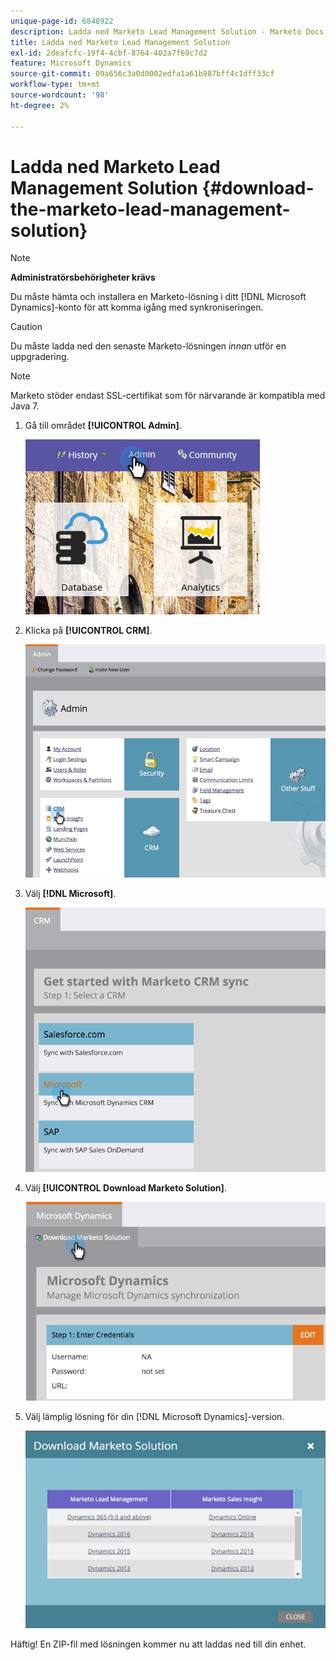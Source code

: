 ```yaml
---
unique-page-id: 6848922
description: Ladda ned Marketo Lead Management Solution - Marketo Docs - produktdokumentation
title: Ladda ned Marketo Lead Management Solution
exl-id: 2deafcfc-19f4-4cbf-8764-402a7f69c7d2
feature: Microsoft Dynamics
source-git-commit: 09a656c3a0d0002edfa1a61b987bff4c1dff33cf
workflow-type: tm+mt
source-wordcount: '98'
ht-degree: 2%

---
```


# Ladda ned Marketo Lead Management Solution {#download-the-marketo-lead-management-solution}

>[!NOTE]
>
>**Administratörsbehörigheter krävs**

Du måste hämta och installera en Marketo-lösning i ditt [!DNL Microsoft Dynamics]-konto för att komma igång med synkroniseringen.

>[!CAUTION]
>
>Du måste ladda ned den senaste Marketo-lösningen _innan_ utför en uppgradering.

>[!NOTE]
>
>Marketo stöder endast SSL-certifikat som för närvarande är kompatibla med Java 7.

1. Gå till området **[!UICONTROL Admin]**.

   ![](assets/download-the-marketo-lead-management-solution-1.png)

1. Klicka på **[!UICONTROL CRM]**.

   ![](assets/download-the-marketo-lead-management-solution-2.png)

1. Välj **[!DNL Microsoft]**.

   ![](assets/download-the-marketo-lead-management-solution-3.png)

1. Välj **[!UICONTROL Download Marketo Solution]**.

   ![](assets/download-the-marketo-lead-management-solution-4.png)

1. Välj lämplig lösning för din [!DNL Microsoft Dynamics]-version.

   ![](assets/download-the-marketo-lead-management-solution-5.png)

Häftig! En ZIP-fil med lösningen kommer nu att laddas ned till din enhet.
